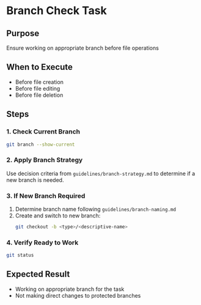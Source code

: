 # Branch Check Task

## Purpose
Ensure working on appropriate branch before file operations

## When to Execute
- Before file creation
- Before file editing
- Before file deletion

## Steps

### 1. Check Current Branch
```bash
git branch --show-current
```

### 2. Apply Branch Strategy
Use decision criteria from `guidelines/branch-strategy.md` to determine if a new branch is needed.

### 3. If New Branch Required
1. Determine branch name following `guidelines/branch-naming.md`
2. Create and switch to new branch:
   ```bash
   git checkout -b <type>/<descriptive-name>
   ```

### 4. Verify Ready to Work
```bash
git status
```

## Expected Result
- Working on appropriate branch for the task
- Not making direct changes to protected branches